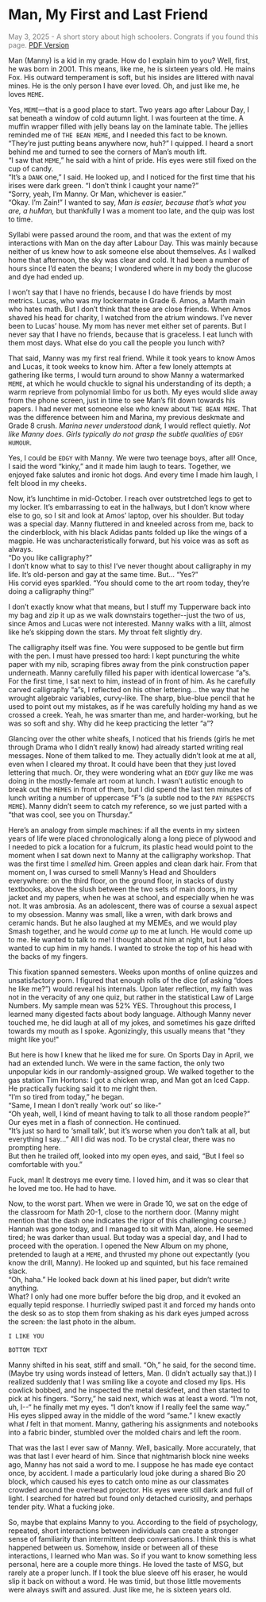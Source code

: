 # Man, My First and Last Friend
<span style="color:gray"> May 3, 2025 - A short story about high schoolers. Congrats if you found this page. <a href="/manny.pdf">PDF Version</a> </span>

Man (Manny) is a kid in my grade. How do I explain him to you? Well, first, he was born in 2001. This means, like me, he is sixteen years old. He mains Fox. His outward temperament is soft, but his insides are littered with naval mines. He is the only person I have ever loved. Oh, and just like me, he loves `MEME`. 

Yes, `MEME`—that is a good place to start. Two years ago after Labour Day, I sat beneath a window of cold autumn light. I was fourteen at the time. A muffin wrapper filled with jelly beans lay on the laminate table. The jellies reminded me of `THE BEAN MEME`, and I needed this fact to be known.<br>
<span class="indent">“They’re just putting beans anywhere now, huh?” I quipped. I heard a snort behind me and turned to see the corners of Man’s mouth lift.<br>
<span class="indent">“I saw that `MEME`,” he said with a hint of pride. His eyes were still fixed on the cup of candy.<br>
<span class="indent">“It’s a `DANK` one,” I said. He looked up, and I noticed for the first time that his irises were dark green. “I don’t think I caught your name?” <br>
<span class="indent">“Sorry, yeah, I’m Manny. Or Man, whichever is easier.” <br>
<span class="indent">“Okay. I’m Zain!” I wanted to say, *Man is easier, because that’s what you are, a huMan,* but thankfully I was a moment too late, and the quip was lost to time. 

Syllabi were passed around the room, and that was the extent of my interactions with Man on the day after Labour Day. This was mainly because neither of us knew how to ask someone else about themselves. As I walked home that afternoon, the sky was clear and cold. It had been a number of hours since I’d eaten the beans; I wondered where in my body the glucose and dye had ended up. 

I won’t say that I have no friends, because I do have friends by most metrics. Lucas, who was my lockermate in Grade 6. Amos, a Marth main who hates math. But I don’t think that these are close friends. When Amos shaved his head for charity, I watched from the atrium windows. I’ve never been to Lucas’ house. My mom has never met either set of parents. But I never say that I have no friends, because that is graceless. I eat lunch with them most days. What else do you call the people you lunch with? 

That said, Manny was my first real friend. While it took years to know Amos and Lucas, it took weeks to know him. After a few lonely attempts at gathering like terms, I would turn around to show Manny a watermarked `MEME`, at which he would chuckle to signal his understanding of its depth; a warm reprieve from polynomial limbo for us both. My eyes would slide away from the phone screen, just in time to see Man’s flit down towards his papers. I had never met someone else who knew about `THE BEAN MEME`. That was the difference between him and Marina, my previous deskmate and Grade 8 crush. *Marina never understood dank,* I would reflect quietly. *Not like Manny does. Girls typically do not grasp the subtle qualities of* `EDGY HUMOUR`.

Yes, I could be `EDGY` with Manny. We were two teenage boys, after all! Once, I said the word “kinky,” and it made him laugh to tears. Together, we enjoyed fake salutes and ironic hot dogs. And every time I made him laugh, I felt blood in my cheeks. 

Now, it’s lunchtime in mid-October. I reach over outstretched legs to get to my locker. It’s embarrassing to eat in the hallways, but I don’t know where else to go, so I sit and look at Amos’ laptop, over his shoulder. But today was a special day. Manny fluttered in and kneeled across from me, back to the cinderblock, with his black Adidas pants folded up like the wings of a magpie. He was uncharacteristically forward, but his voice was as soft as always.<br>
<span class="indent">“Do you like calligraphy?” <br>
<span class="indent">I don’t know what to say to this! I’ve never thought about calligraphy in my life. It’s old-person and gay at the same time. But... “Yes?”<br>
<span class="indent">His corvid eyes sparkled. “You should come to the art room today, they’re doing a calligraphy thing!”

I don’t exactly know what that means, but I stuff my Tupperware back into my bag and zip it up as we walk downstairs together--just the two of us, since Amos and Lucas were not interested. Manny walks with a lilt, almost like he’s skipping down the stars. My throat felt slightly dry. 

The calligraphy itself was fine. You were supposed to be gentle but firm with the pen. I must have pressed too hard: I kept puncturing the white paper with my nib, scraping fibres away from the pink construction paper underneath. Manny carefully filled his paper with identical lowercase “a”s. For the first time, I sat next to him, instead of in front of him. As he carefully carved calligraphy “a”s, I reflected on his other lettering... the way that he wrought algebraic variables, curvy-like. The sharp, blue-blue pencil that he used to point out my mistakes, as if he was carefully holding my hand as we crossed a creek. Yeah, he was smarter than me, and harder-working, but he was so soft and shy. Why did he keep practicing the letter “a”?

Glancing over the other white sheafs, I noticed that his friends (girls he met through Drama who I didn’t really know) had already started writing real messages. None of them talked to me. They actually didn’t look at me at all, even when I cleared my throat. It could have been that they just loved lettering that much. Or, they were wondering what an `EDGY` guy like me was doing in the mostly-female art room at lunch. I wasn’t autistic enough to break out the `MEMES` in front of them, but I did spend the last ten minutes of lunch writing a number of uppercase “F”s (a subtle nod to the `PAY RESPECTS MEME`). Manny didn’t seem to catch my reference, so we just parted with a “that was cool, see you on Thursday.” 

Here’s an analogy from simple machines: if all the events in my sixteen years of life were placed chronologically along a long piece of plywood and I needed to pick a location for a fulcrum, its plastic head would point to the moment when I sat down next to Manny at the calligraphy workshop. That was the first time I *smelled* him. Green apples and clean dark hair. From that moment on, I was cursed to smell Manny’s Head and Shoulders everywhere: on the third floor, on the ground floor, in stacks of dusty textbooks, above the slush between the two sets of main doors, in my jacket and my papers, when he was at school, and especially when he was not. It was ambrosia. As an adolescent, there was of course a sexual aspect to my obsession. Manny was small, like a wren, with dark brows and ceramic hands. But he also laughed at my MEMEs, and we would play Smash together, and he would *come up* to me at lunch. He would come up to me. He wanted to talk to me! I thought about him at night, but I also wanted to cup him in my hands. I wanted to stroke the top of his head with the backs of my fingers.

This fixation spanned semesters. Weeks upon months of online quizzes and unsatisfactory porn. I figured that enough rolls of the dice (of asking “does he like me?”) would reveal his internals. Upon later reflection, my faith was not in the veracity of any one quiz, but rather in the statistical Law of Large Numbers. My sample mean was 52% YES. Throughout this process, I learned many digested facts about body language. Although Manny never touched me, he did laugh at all of my jokes, and sometimes his gaze drifted towards my mouth as I spoke. Agonizingly, this usually means that "they might like you!"

But here is how I knew that he liked me for sure. On Sports Day in April, we had an extended lunch. We were in the same faction, the only two unpopular kids in our randomly-assigned group. We walked together to the gas station Tim Hortons: I got a chicken wrap, and Man got an Iced Capp. He practically fucking said it to me right then.<br>
<span class="indent">“I’m so tired from today,” he began.<br>
<span class="indent">“Same, I mean I don’t really ‘work out’ so like-“<br>
<span class="indent">“Oh yeah, well, I kind of meant having to talk to all those random people?” Our eyes met in a flash of connection. He continued.<br>
<span class="indent">“It’s just so hard to ‘small talk’, but it’s worse when you don’t talk at all, but everything I say...” All I did was nod. To be crystal clear, there was no prompting here. <br>
<span class="indent">But then he trailed off, looked into my open eyes, and said, “But I feel so comfortable with you.”

Fuck, man! It destroys me every time. I loved him, and it was so clear that he loved me too. He had to have.

Now, to the worst part. When we were in Grade 10, we sat on the edge of the classroom for Math 20-1, close to the northern door. (Manny might mention that the dash one indicates the rigor of this challenging course.) Hannah was gone today, and I managed to sit with Man, alone. He seemed tired; he was darker than usual. But today was a special day, and I had to proceed with the operation. I opened the New Album on my phone, pretended to laugh at a `MEME`, and thrusted my phone out expectantly (you know the drill, Manny). He looked up and squinted, but his face remained slack.<br> <span class="indent">“Oh, haha.” He looked back down at his lined paper, but didn’t write anything. <br>
What? I only had one more buffer before the big drop, and it evoked an equally tepid response. I hurriedly swiped past it and forced my hands onto the desk so as to stop them from shaking as his dark eyes jumped across the screen: the last photo in the album.

	I LIKE YOU

	BOTTOM TEXT 

Manny shifted in his seat, stiff and small. “Oh,” he said, for the second time. (Maybe try using words instead of letters, Man. (I didn’t actually say that.)) I realized suddenly that I was smiling like a coyote and closed my lips. His cowlick bobbed, and he inspected the metal deskfeet, and then started to pick at his fingers. “Sorry,” he said next, which was at least a word. “I’m not, uh, I--“ he finally met my eyes. “I don’t know if I really feel the same way.” His eyes slipped away in the middle of the word “same.” I knew exactly what *I* felt in that moment. Manny, gathering his assignments and notebooks into a fabric binder, stumbled over the molded chairs and left the room. 

That was the last I ever saw of Manny. Well, basically. More accurately, that was that last I ever heard of him. Since that nightmarish block nine weeks ago, Manny has not said a word to me. I suppose he has made eye contact once, by accident. I made a particularly loud joke during a shared Bio 20 block, which caused his eyes to catch onto mine as our classmates crowded around the overhead projector. His eyes were still dark and full of light. I searched for hatred but found only detached curiosity, and perhaps tender pity. What a fucking joke. 

So, maybe that explains Manny to you. According to the field of psychology, repeated, short interactions between individuals can create a stronger sense of familiarity than intermittent deep conversations. I think this is what happened between us. Somehow, inside or between all of these interactions, I learned who Man was. So if you want to know something less personal, here are a couple more things. He loved the taste of MSG, but rarely ate a proper lunch. If I took the blue sleeve off his eraser, he would slip it back on without a word. He was timid, but those little movements were always swift and assured. Just like me, he is sixteen years old. 